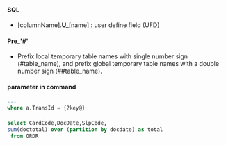 #### SQL
- [columnName].**U_**[name] : user define field (UFD)  
#### Pre_'#'
- Prefix local temporary table names with single number sign (#table_name), and prefix global temporary table names with a double number sign (##table_name).
#### parameter in command
```sql
---
where a.TransId = {?key@}
```
#### 
```sql
select CardCode,DocDate,SlpCode,
sum(doctotal) over (partition by docdate) as total
 from ORDR 
```
